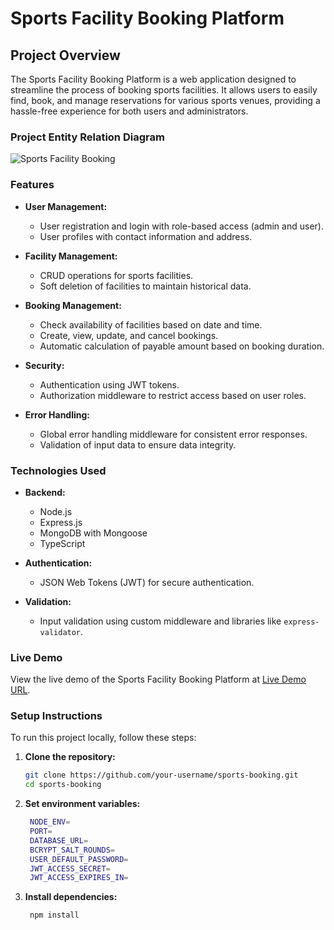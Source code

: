 # Sports Facility Booking Platform


## Project Overview

The Sports Facility Booking Platform is a web application designed to streamline the process of booking sports facilities. It allows users to easily find, book, and manage reservations for various sports venues, providing a hassle-free experience for both users and administrators.

### Project Entity Relation Diagram
![Sports Facility Booking]([link-to-your-logo.png](https://i.ibb.co/L05Lq9H/PH-L2-Assignment-3.png))


### Features

- **User Management:**
  - User registration and login with role-based access (admin and user).
  - User profiles with contact information and address.

- **Facility Management:**
  - CRUD operations for sports facilities.
  - Soft deletion of facilities to maintain historical data.

- **Booking Management:**
  - Check availability of facilities based on date and time.
  - Create, view, update, and cancel bookings.
  - Automatic calculation of payable amount based on booking duration.

- **Security:**
  - Authentication using JWT tokens.
  - Authorization middleware to restrict access based on user roles.

- **Error Handling:**
  - Global error handling middleware for consistent error responses.
  - Validation of input data to ensure data integrity.

### Technologies Used

- **Backend:**
  - Node.js
  - Express.js
  - MongoDB with Mongoose
  - TypeScript

- **Authentication:**
  - JSON Web Tokens (JWT) for secure authentication.

- **Validation:**
  - Input validation using custom middleware and libraries like `express-validator`.

### Live Demo

View the live demo of the Sports Facility Booking Platform at [Live Demo URL](https://your-live-demo-url.com).

### Setup Instructions

To run this project locally, follow these steps:

1. **Clone the repository:**

   ```bash
   git clone https://github.com/your-username/sports-booking.git
   cd sports-booking

2. **Set environment variables:**

   ```bash
    NODE_ENV=
    PORT=
    DATABASE_URL=
    BCRYPT_SALT_ROUNDS=
    USER_DEFAULT_PASSWORD=
    JWT_ACCESS_SECRET=
    JWT_ACCESS_EXPIRES_IN=

3. **Install dependencies:**

   ```bash
    npm install
